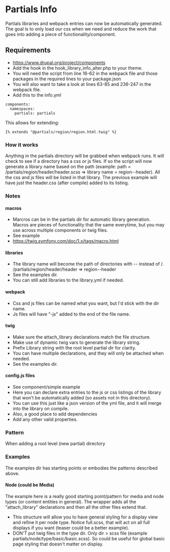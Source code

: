 # Partials Info
  Partials libraries and webpack entries can now be automatically generated.
  The goal is to only load our css when we need and
  reduce the work that goes into adding a piece of functionality/component.
## Requirements
  - https://www.drupal.org/project/components
  - Add the hook in the hook_library_info_alter.php to your theme.
  - You will need the script from line 16-62 in the webpack file and those packages in the required lines to your package.json
  - You will also want to take a look at lines 63-85 and 236-247 in the webpack file.
  - Add this to the info.yml
```
components:
  namespaces:
    partials: partials
```
This allows for extending:

`{% extends "@partials/region/region.html.twig" %}`

### How it works
  Anything in the partials directory will be grabbed when webpack runs. It will check
to see if a directory has a css or js files. If so the script will now generate a library name
based on the path (example: path = /partials/region/header/header.scss => library name = region--header). All the css and js
files will be listed in that library. The previous example will have just the header.css (after compile) added to its listing.

### Notes
  #### macros
  - Marcros can be in the partials dir for automatic library generation. Macros are pieces of functionality that the same everytime, but you may use across multiple components or twig files.
  - See example
  - https://twig.symfony.com/doc/1.x/tags/macro.html
  #### libraries
  - The library name will become the path of directories with -- instead of /. /partials/region/header/header => region--header
  - See the examples dir.
  - You can still add libraries to the library.yml if needed.
  #### webpack
  - Css and js files can be named what you want, but I'd stick with the dir name.
  - Js files will have "-js" added to the end of the file name.
  #### twig
  - Make sure the attach_library declarations match the file structure.
  - Make use of dynamic twig vars to generate the library string.
  - Prefix Library string with the root level partial dir for clarity.
  - You can have multiple declarations, and they will only be attached when needed.
  - See the examples dir.
  #### config.js files
  - See component/simple example
  - Here you can declare extra entries to the js or css listings of the library that won't be automatically added (so assets not in this directory).
  - You can use this just like a json version of the yml file, and it will merge into the library on compile.
  - Also, a good place to add dependencies
  - Add any other valid properties.

### Pattern
When adding a root level (new partial) directory

### Examples
The examples dir has starting points or embodies the patterns described above.
#### Node (could be Media)
  The example here is a really good starting point/pattern for media and node types (or content entities in general). The wrapper adds all the "attach_library" declarations
and then all the other files extend that.
  - This structure will allow you to have general styling for a display view and refine it per node type. Notice full.scss, that will act on all full displays if you want (teaser could be a better example).
  - DON'T put twig files in the type dir. Only dir > scss file (example partials/node/type/basic/basic.scss). So could be useful for global basic page styling that doesn't matter on display.
